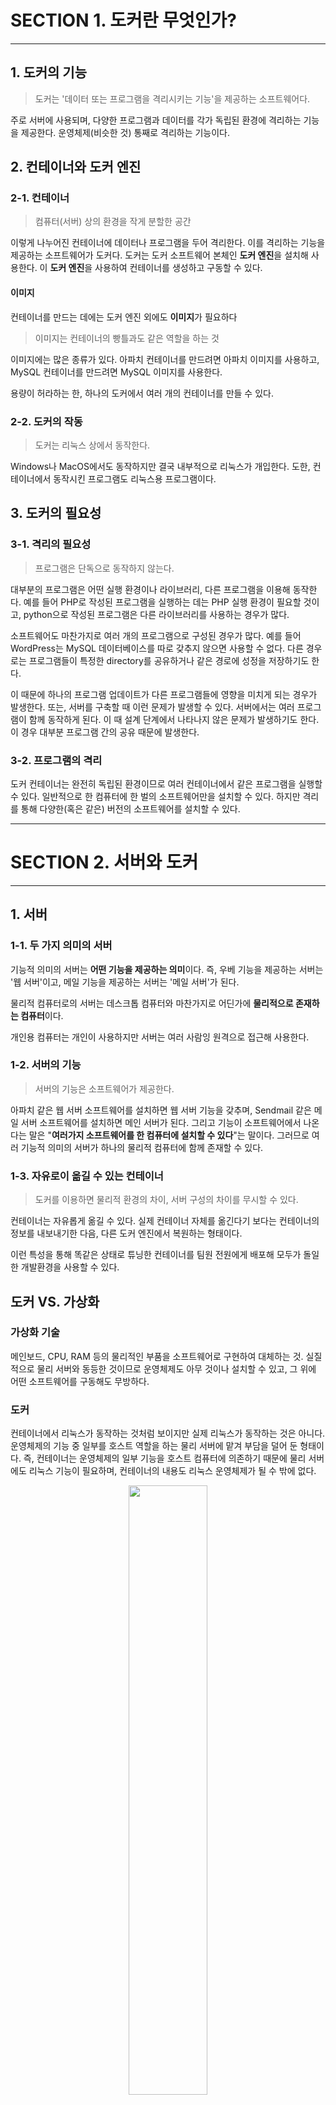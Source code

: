 # SECTION 1. 도커란 무엇인가?
---
## 1. 도커의 기능

> 도커는 '데이터 또는 프로그램을 격리시키는 기능'을 제공하는 소프트웨어다.

주로 서버에 사용되며, 다양한 프로그램과 데이터를 각가 독립된 환경에 격리하는 기능을 제공한다. 운영체제(비슷한 것) 통째로 격리하는 기능이다.


## 2. 컨테이너와 도커 엔진

### 2-1. 컨테이너

> 컴퓨터(서버) 상의 환경을 작게 분할한 공간

이렇게 나누어진 컨테이너에 데이터나 프로그램을 두어 격리한다. 이를 격리하는 기능을 제공하는 소프트웨어가 도커다.
도커는 도커 소프트웨어 본체인 **도커 엔진**을 설치해 사용한다. 이 **도커 엔진**을 사용하여 컨테이너를 생성하고 구동할 수 있다.

#### 이미지

컨테이너를 만드는 데에는 도커 엔진 외에도 **이미지**가 필요하다

> 이미지는 컨테이너의 빵틀과도 같은 역할을 하는 것

이미지에는 많은 종류가 있다. 아파치 컨테이너를 만드려면 아파치 이미지를 사용하고, MySQL 컨테이너를 만드려면 MySQL 이미지를 사용한다.

용량이 허라하는 한, 하나의 도커에서 여러 개의 컨테이너를 만들 수 있다.

### 2-2. 도커의 작동
> 도커는 리눅스 상에서 동작한다.

Windows나 MacOS에서도 동작하지만 결국 내부적으로 리눅스가 개입한다. 도한, 컨테이너에서 동작시킨 프로그램도 리눅스용 프로그램이다.


## 3. 도커의 필요성

### 3-1. 격리의 필요성

> 프로그램은 단독으로 동작하지 않는다.

대부분의 프로그램은 어떤 실행 환경이나 라이브러리, 다른 프로그램을 이용해 동작한다.
예를 들어 PHP로 작성된 프로그램을 실행하는 데는 PHP 실행 환경이 필요할 것이고, python으로 작성된 프로그램은 다른 라이브러리를 사용하는 경우가 많다.

소프트웨어도 마찬가지로 여러 개의 프로그램으로 구성된 경우가 많다. 예를 들어 WordPress는 MySQL 데이터베이스를 따로 갖추지 않으면 사용할 수 없다.
다른 경우로는 프로그램들이 특정한 directory를 공유하거나 같은 경로에 성정을 저장하기도 한다.

이 때문에 하나의 프로그램 업데이트가 다른 프로그램들에 영향을 미치게 되는 경우가 발생한다.
또는, 서버를 구축할 때 이런 문제가 발생할 수 있다. 서버에서는 여러 프로그램이 함께 동작하게 된다. 이 때 설계 단계에서 나타나지 않은 문제가 발생하기도 한다. 이 경우 대부분 프로그램 간의 공유 때문에 발생한다.

### 3-2. 프로그램의 격리

도커 컨테이너는 완전히 독립된 환경이므로 여러 컨테이너에서 같은 프로그램을 실행할 수 있다. 일반적으로 한 컴퓨터에 한 벌의 소프트웨어만을 설치할 수 있다. 하지만 격리를 통해 다양한(혹은 같은) 버전의 소프트웨어를 설치할 수 있다.

---

# SECTION 2. 서버와 도커
---
## 1. 서버

### 1-1. 두 가지 의미의 서버

기능적 의미의 서버는 **어떤 기능을 제공하는 의미**이다. 즉, 우베 기능을 제공하는 서버는 '웹 서버'이고, 메일 기능을 제공하는 서버는 '메일 서버'가 된다.

물리적 컴퓨터로의 서버는 데스크톱 컴퓨터와 마찬가지로 어딘가에 **물리적으로 존재하는 컴퓨터**이다.

개인용 컴퓨터는 개인이 사용하지만 서버는 여러 사람잉 원격으로 접근해 사용한다.

### 1-2. 서버의 기능

> 서버의 기능은 소프트웨어가 제공한다.

아파치 같은 웹 서버 소프트웨어를 설치하면 웹 서버 기능을 갖추며, Sendmail 같은 메일 서버 소프트웨어를 설치하면 메인 서버가 된다.
그리고 기능이 소프트웨어에서 나온다는 말은 "**여러가지 소프트웨어를 한 컴퓨터에 설치할 수 있다**"는 말이다. 그러므로 여러 기능적 의미의 서버가 하나의 물리적 컴퓨터에 함께 존재할 수 있다.

### 1-3. 자유로이 옮길 수 있는 컨테이너

> 도커를 이용하면 물리적 환경의 차이, 서버 구성의 차이를 무시할 수 있다.

컨테이너는 자유롭게 옮길 수 있다. 실제 컨테이너 자체를 옮긴다기 보다는 컨테이너의 정보를 내보내기한 다음, 다른 도커 엔진에서 복원하는 형태이다.

이런 특성을 통해 똑같은 상태로 튜닝한 컨테이너를 팀원 전원에게 배포해 모두가 돌일한 개발환경을 사용할 수 있다.

## 도커 VS. 가상화

### 가상화 기술

메인보드, CPU, RAM 등의 물리적인 부품을 소프트웨어로 구현하여 대체하는 것.
실질적으로 물리 서버와 동등한 것이므로 운영체제도 아무 것이나 설치할 수 있고, 그 위에 어떤 소프트웨어를 구동해도 무방하다.

### 도커

컨테이너에서 리눅스가 동작하는 것처럼 보이지만 실제 리눅스가 동작하는 것은 아니다. 운영체제의 기능 중 일부를 호스트 역할을 하는 물리 서버에 맡겨 부담을 덜어 둔 형태이다.
즉, 컨테이너는 운영체제의 일부 기능을 호스트 컴퓨터에 의존하기 때문에 물리 서버에도 리눅스 기능이 필요하며, 컨테이너의 내용도 리눅스 운영체제가 될 수 밖에 없다.

<p align = "center"><img src = "../images/vm_docker.png" width = "50%"></p>